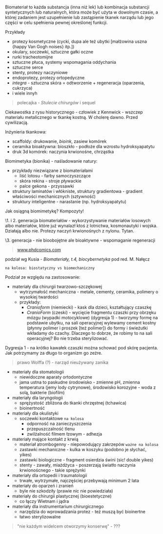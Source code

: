 Biomateriał to każda substancja (inna niż lek) lub kombinacja substancji syntetycznych lub naturalnych, która może być użyta w dowolnym czasie, a której zadaniem jest uzupełnienie lub zastąpienie tkanek narządu lub jego części w celu spełnienia pewnej określonej funkcji.

Przykłady

- protezy kosmetyczne (cycki, dupa ale też ubytki \[małżowina uszna {happy Van Gogh noises} itp.\]) 
- okulary, soczewki, sztuczne gałki oczne
- rurki tracheotomijne
- sztuczne płuca, systemy wspomagania oddychania
- sztuczne serce
- stenty, protezy naczyniowe
- endoprotezy, protezy ortopedyczne
- *integra* - sztuczna skóra = odtworzenie + regeneracja (oparzenia, cukrzyca)
- i wiele innyh

> polecajka - *Stulecie chirurgów* i sequel

Ciekawostka z rysu historycznego - człowiek z Kennwick - wszczep materiału metalicznego w tkankę kostną. W cholerę dawno. Przed cywilizacją. 

Inżynieria tkankowa:

- scaffoldy: drukowanie, *bioink*, zasiew komórek
- ceramika bioaktywna: bioszkło - podłoże dla wzrostu hydroksyapatytu 
- druk 3d komórek: naczynia krwionośne, chrząstka

Biomimetyka (bionika) - naśladowanie natury:

- przykłady niezwiązane z biomateriałami 
	- liść lotosu - farby samoczyszczące
	- skóra rekina - stroje pływackie
	- palce gekona - przyssawki
- struktury laminatów i włókniste, struktury gradientowa - gradient właściwości mechanicznych (sztywność)
- struktury inteligentne - narastanie (np. hydroksyapatytu)

Jak osiągną biomimetykę? Kompozyty!

\1. i 2.  generacja biomateriałów - wykorzystywanie materiałów losowych albo materiałów, które już wynalazł ktoś z lotnictwa, kosmonautyki i wojska. Działają albo nie. Protezy naczyń krwionośnych z nylonu. Tytan.

\3. generacja - nie bioobojętne ale bioaktywne - wspomaganie regeneracji

> www.phdcomics.com

podział wg Kusia - *Biomateriały, t.4, biocybernetyka* pod red. M. Nałęcz

`na kolosa: biostatyczny vs biomechaniczny`

Podział ze względu na zastosowanie:

- materiały dla chirurgii twarzowo-szczękowej
	- wytrzymałość mechaniczna - metale, cementy, ceramika, polimery o wysokiej twardości
	- przykłady:
		- *Cranioform* (niemiecki) - kask dla dzieci, kształtujący czaszkę
		- *CranioForm* (czeski) - wycięcie fragmentu czaszki przy obrzęku mózgu (wypadki motocyklowe) (dygresja 1) - tworzymy formę na podstawie ubytku, na sali operacyjnej wylewamy cement kostny (płynny polimer i proszek \[też polimer\]) do formy i świeżutki wkładamy do czachy. Dlaczego to dobrze, że robimy to na sali operacyjnej? Bo nie trzeba sterylizować.

Dygresja 1 - na krótko kawałek czaszki można schować pod skórę pacjenta. Jak potrzymamy za długo to organizm go zeżre.

> prawo Wolffa (?) - narząd nieużywany zanika

- materiały dla stomatologii
	- niewidoczne aparaty ortodontyczne
	- jama ustna to paskudne środowisko - zmienne pH, zmienna temperatura (jemy lody cytrynowe), środowisko korozyjne - woda z solą, bakterie (biofilm)
- materiały dla laryngologii
	- sprężystość zbliżona do tkanki chrzęstnej (tchawica)
	- bioinertność
- materiały dla okulistyki
	- soczewki kontaktowe `na kolosa`
		- odporność na zanieczyszczenia
		- przepuszczalność tlenu
		- zwilżalność filmem łzowym - adhezja
- materiały mające kontakt z krwią
	- materiał atrombogenny - niepowodujący zakrzepów `ważne na kolosa`
	- zastawki mechaniczne - kulka w koszyku (podobno je słychać, yikes)
	- zastawki biologiczne - fragment osierdzia świni (sic! double yikes)
	- stenty - zawały, miażdżyca - poszerzają światło naczynia krwionoścnego - takie sprężynki
- materiały dla ortopedii i traumatologii
	- trwałe, wytrzymałe, najczęściej przebywają minimum 2 lata
- materiały do oparzeń i zranień
	- byle nie szkodziły (prawie nic nie powiedziała)
- materiały do chirurgii plastycznej (bioestetyczne)
	- co łączy Wietnam i jądra
- materiały dla instrumentarium chirurgicznego
	- narzędzia do wprowadzania protez - też muszą być bioinertne
	- łatwo sterylizowalne
> "nie każdym widelcem otworzymy konserwę" - ???


